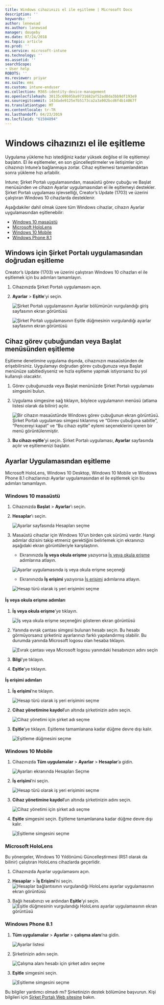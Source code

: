 ```yaml
---
title: Windows cihazınızı el ile eşitleme | Microsoft Docs
description: ''
keywords: ''
author: lenewsad
ms.author: lanewsad
manager: dougeby
ms.date: 07/24/2018
ms.topic: article
ms.prod: ''
ms.service: microsoft-intune
ms.technology: ''
ms.assetid: ''
searchScope:
- User help
ROBOTS: ''
ms.reviewer: priyar
ms.suite: ems
ms.custom: intune-enduser
ms.collection: M365-identity-device-management
ms.openlocfilehash: 30135c69b95ba9731682af52ad0da3bb9df193e9
ms.sourcegitcommit: 143dade9125e7b5173ca2a3a902bcd6f4b14067f
ms.translationtype: MT
ms.contentlocale: tr-TR
ms.lasthandoff: 04/23/2019
ms.locfileid: "61504894"
---
```

# <a name="sync-your-windows-device-manually"></a>Windows cihazınızı el ile eşitleme

Uygulama yükleme hızı istediğiniz kadar yüksek değilse el ile eşitlemeyi başlatın. El ile eşitlemeler, en son güncelleştirmeler ve iletişimler için cihazınızı Intune’a bağlanmaya zorlar. Cihaz eşitlemesi tamamlandıktan sonra yükleme hızı artabilir.

Intune; Şirket Portalı uygulamasından, masaüstü görev çubuğu ve Başlat menüsünden ve cihazın Ayarlar uygulamasından el ile eşitlemeyi destekler. Şirket Portalı uygulaması işlevselliği, Creator’s Update (1703) ve üzerini çalıştıran Windows 10 cihazlarda desteklenir. 

Aşağıdakiler dahil olmak üzere tüm Windows cihazlar, cihazın Ayarlar uygulamasından eşitlenebilir:

* [Windows 10 masaüstü](#windows-10-desktop)  
* [Microsoft HoloLens](#microsoft-hololens)   
* [Windows 10 Mobile](#windows-10-mobile)  
* [Windows Phone 8.1](#windows-phone-81)    

## <a name="sync-directly-from-company-portal-app-for-windows"></a>Windows için Şirket Portalı uygulamasından doğrudan eşitleme
Creator’s Update (1703) ve üzerini çalıştıran Windows 10 cihazları el ile eşitlemek için bu adımları tamamlayın.

1.  Cihazınızda Şirket Portalı uygulamasını açın.

2.  **Ayarlar** > **Eşitle**’yi seçin.

    ![Şirket Portalı uygulamasının Ayarlar bölümünün vurgulandığı giriş sayfasının ekran görüntüsü](./media/RS1_homePage_settings_04.png)  
    
    ![Şirket Portalı uygulamasının Eşitle düğmesinin vurgulandığı ayarlar sayfasının ekran görüntüsü](./media/RS1_settingspage_sync05.png)  

## <a name="sync-from-device-taskbar-or-start-menu"></a>Cihaz görev çubuğundan veya Başlat menüsünden eşitleme   

Eşitleme denetimine uygulama dışında, cihazınızın masaüstünden de erişebilirsiniz. Uygulamayı doğrudan görev çubuğunuza veya Başlat menünüze sabitlediyseniz ve hızla eşitleme yapmak istiyorsanız bu yol kullanışlı olacaktır.  

1. Görev çubuğunuzda veya Başlat menünüzde Şirket Portalı uygulaması simgesini bulun.  
2. Uygulama simgesine sağ tıklayın, böylece uygulamanın menüsü (atlama listesi olarak da bilinir) açılır.  

    ![Bir cihazın masaüstünde Windows görev çubuğunun ekran görüntüsü. Şirket Portalı uygulaması simgesi tıklanmış ve “Görev çubuğuna sabitle”, “Pencereyi kapat” ve “Bu cihazı eşitle” eylemi seçeneklerini içeren bir menü görüntülenmiştir.](./media/sync-device-from-start-menu-1807.png)  

3. **Bu cihazı eşitle**’yi seçin. Şirket Portalı uygulaması, **Ayarlar** sayfasında açılır ve eşitlemenizi başlatır.  

## <a name="sync-from-settings-app"></a>Ayarlar Uygulamasından eşitleme 
Microsoft HoloLens, Windows 10 Desktop, Windows 10 Mobile ve Windows Phone 8.1 cihazlarınızı Ayarlar uygulamasından el ile eşitlemek için bu adımları tamamlayın.  

### <a name="windows-10-desktop"></a>Windows 10 masaüstü
1. Cihazınızda **Başlat** > **Ayarlar**’ı seçin.

2. **Hesaplar**’ı seçin.

    ![Ayarlar sayfasında Hesapları seçme](./media/win10pc-sync-2-settings-accounts.png)  

3. Masaüstü cihazlar için Windows 10’un birden çok sürümü vardır. Hangi adımlar dizisini takip etmeniz gerektiğini belirlemek için ekranınızı aşağıdaki ekran görüntüleriyle karşılaştırın. 

    * Ekranınızda **İş veya okula erişme** yazıyorsa [İş veya okula erişme](#access-work-or-school-steps) adımlarına atlayın.

    ![Ayarlar uygulamasında iş veya okula erişme seçeneği](./media/w10-enroll-rs1-connect-to-work-or-school.png)  

    * Ekranınızda **İş erişimi** yazıyorsa [İş erişimi](#work-access-steps) adımlarına atlayın.  

    ![Hesap türü olarak iş yeri erişimini seçme](./media/win10pc-sync-3-work-access.png)

#### <a name="access-work-or-school-steps"></a>İş veya okula erişme adımları

1. **İş veya okula erişme**’ye tıklayın.

    ![İş veya okula erişme seçeneğini gösteren ekran görüntüsü](./media/w10-enroll-rs1-connect-to-work-or-school.png)  

2. Yanında evrak çantası simgesi bulunan hesabı seçin. Bu hesabı görmüyorsanız şirketiniz ayarlarınızı farklı yapılandırmış olabilir. Bu durumda yanında Microsoft logosu olan hesaba tıklayın.

     ![Evrak çantası veya Microsoft logosu yanındaki hesabınızın adını seçin](./media/win10pc-rs1-sync-info-button.png)

3. **Bilgi**’ye tıklayın. 

4. **Eşitle**’ye tıklayın. 

#### <a name="work-access-steps"></a>İş erişimi adımları

1.  **İş erişimi**’ne tıklayın.

    ![Hesap türü olarak iş yeri erişimini seçme](./media/win10pc-sync-3-work-access.png)

2. **Cihaz yönetimine kaydol**’un altında şirketinizin adını seçin.

    ![Cihaz yönetimi için şirket adı seçme](./media/win10pc-sync-4-tap-com-name.png)

3. **Eşitle**’ye tıklayın. Eşitleme tamamlanana kadar düğme devre dışı kalır.

    ![Eşitleme düğmesini seçme](./media/win10pc-sync-5-tap-sync.png)  


### <a name="windows-10-mobile"></a>Windows 10 Mobile

   1. Cihazınızda **Tüm uygulamalar** > **Ayarlar** > **Hesaplar**’a gidin.

       ![Ayarları ekranında Hesapları Seçme](./media/win10m-sync-1-settings-accounts.png)

   2. **İş erişimi**’ni seçin.

       ![Hesap türü olarak iş yeri erişimini seçme](./media/win10m-sync-2-work-access.png)

   3. **Cihaz yönetimine kaydol**’un altında şirketinizin adını seçin.

       ![Cihaz yönetimi için şirket adı seçme](./media/win10m-sync-3-tap-comp-name.png)

   4. **Eşitle** simgesini seçin. Eşitleme tamamlanana kadar düğme devre dışı kalır.

       ![Eşitleme simgesini seçme](./media/win10m-sync-4-tap-sync.png)  
### <a name="microsoft-hololens"></a>Microsoft HoloLens  
Bu yönergeler, Windows 10 Yıldönümü Güncelleştirmesi (RS1 olarak da bilinir) çalıştıran HoloLens cihazlarda geçerlidir. 
1.  Cihazınızda Ayarlar uygulamasını açın.  

2.  **Hesaplar** > **İş Erişimi**’ni seçin.  
    ![Hesaplar bağlantısının vurgulandığı HoloLens ayarlar uygulamasının ekran görüntüsü](./media/RS1_holoLens_SettingsRS1_Accounts_06.png)  

3.  Bağlı hesabınızı ve ardından **Eşitle**’yi seçin. ![Eşitle düğmesinin vurgulandığı HoloLens ayarlar uygulamasının ekran görüntüsü](./media/RS1_holoLens_SyncRS1_Sync_08.png)  

### <a name="windows-phone-81"></a>Windows Phone 8.1

1. **Tüm uygulamalar** > **Ayarlar** > **çalışma alanı**’na gidin.

    ![Ayarlar listesi](./media/wp81-1-sync-settings-workplace.png)

2. Şirketinizin adını seçin.

    ![Çalışma alanı hesabı için şirket adını seçme](./media/wp81-2-sync-tap-compname.png)

3. **Eşitle** simgesini seçin.

    ![Eşitleme simgesini seçme](./media/wp81-3-sync-tap-sync-button.png)

Bu bilgiler yardımcı olmadı mı? Şirketinizin destek bölümüne başvurun. Kişi bilgileri için [Şirket Portalı Web sitesine](https://go.microsoft.com/fwlink/?linkid=2010980) bakın.
